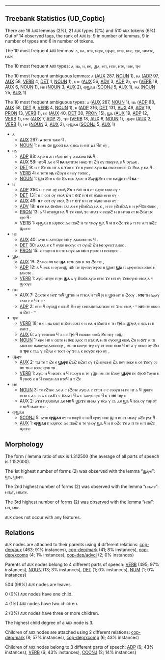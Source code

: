 

--------------------------------------------------------------------------------

## Treebank Statistics (UD_Coptic)

There are 16 `AUX` lemmas (2%), 21 `AUX` types (2%) and 510 `AUX` tokens (6%).
Out of 14 observed tags, the rank of `AUX` is: 9 in number of lemmas, 9 in number of types and 6 in number of tokens.

The 10 most frequent `AUX` lemmas: ⲁ, ⲛⲁ, ⲛⲧⲉ, ⲛⲉⲣⲉ, ϣⲁⲣⲉ, ⲙⲡⲉ, ⲛⲛⲉ, ⲧⲣⲉ, ⲙⲡⲁⲧⲉ, ⲙⲁⲣⲉ

The 10 most frequent `AUX` types:  ⲁ, ⲛⲁ, ⲛ, ⲛⲉ, ϣⲁ, ⲙⲡ, ⲙⲡⲉ, ⲛⲧⲉ, ⲛⲛⲉ, ⲧⲣⲉ

The 10 most frequent ambiguous lemmas: ⲁ ([AUX]() 287, [NOUN]() 1), ⲛⲁ ([ADP]() 97, [AUX]() 58, [VERB]() 4, [DET]() 1, [NOUN]() 1), ⲛⲧⲉ ([AUX]() 56, [ADV]() 3, [ADP]() 2), ⲧⲣⲉ ([VERB]() 18, [AUX]() 6, [NOUN]() 1), ⲙⲉ ([NOUN]() 3, [AUX]() 2), ⲉⲣϣⲁⲛ ([SCONJ]() 5, [AUX]() 1), ⲙⲁ ([NOUN]() 25, [AUX]() 1)

The 10 most frequent ambiguous types:  ⲁ ([AUX]() 287, [NOUN]() 1), ⲛⲁ ([ADP]() 88, [AUX]() 58, [DET]() 9, [VERB]() 4, [NOUN]() 1), ⲛ ([ADP]() 316, [DET]() 131, [AUX]() 49, [ADV]() 19, [PRON]() 13, [VERB]() 1), ⲛⲉ ([AUX]() 40, [DET]() 30, [PRON]() 15), ϣⲁ ([AUX]() 19, [ADP]() 12, [VERB]() 1), ⲛⲧⲉ ([AUX]() 7, [ADP]() 2), ⲧⲣⲉ ([VERB]() 18, [AUX]() 6, [NOUN]() 1), ϣⲁⲣⲉ ([AUX]() 2, [VERB]() 1), ⲙⲉ ([NOUN]() 3, [AUX]() 2), ⲉⲣϣⲁⲛ ([SCONJ]() 5, [AUX]() 1)


* ⲁ
  * [AUX]() 287: <b>ⲁ</b> ⲧⲉⲧⲛ ⲧⲁⲕⲟ ϥ .
  * [NOUN]() 1: ⲏ ⲙⲛ ϭⲉ ϣⲟⲟⲡ ⲛⲁ ⲕ ⲛⲥⲁ ⲛ ⲉⲛⲧ <b>ⲁ</b> ⲓ ϥⲓⲧ ⲟⲩ ,
* ⲛⲁ
  * [ADP]() 88: ⲁⲩⲱ ⲛ ⲁⲅⲅⲉⲗⲟⲥ ⲛⲉ ⲩ ⲇⲓⲁⲕⲟⲛⲓ <b>ⲛⲁ</b> ϥ .
  * [AUX]() 58: ⲛⲧⲟϥ ⲇⲉ ⲉ ϥ <b>ⲛⲁ</b> ⲃⲁⲡⲧⲓⲍⲉ ⲙⲙⲱ ⲧⲛ ϩⲛ ⲟⲩ ⲡⲛⲉⲩⲙⲁ ⲉ ϥ ⲟⲩⲁⲁⲃ .
  * [DET]() 9: ⲛ ⲧ ϩⲉ ⲟⲛ ⲛⲧ ⲁ ⲕ ϫⲟⲟ ⲥ ϫⲉ ⲛ ⲣⲱⲙⲉ ⲁⲩⲱ <b>ⲛⲁ</b> ⲟⲓⲕⲟⲛⲟⲙⲟⲥ ϫⲓ ϩⲛⲁ ⲩ ⲛⲁ ϥ .
  * [VERB]() 4: ⲉ ⲧⲉⲧⲛ <b>ⲛⲁ</b> ⲉϩⲟⲩⲛ ⲉ ⲛⲉⲩ ⲧⲟⲡⲟⲥ ,
  * [NOUN]() 1: ϣⲛ ϩⲧⲏ ⲕ ϭⲉ ϩⲁ ⲡⲉⲕ ⲗⲁⲟⲥ ⲡ ϩⲁⲣϣϩⲏⲧ ⲉⲧⲉ ⲛⲁϣⲉ ⲡⲉϥ <b>ⲛⲁ</b> ·
* ⲛ
  * [ADP]() 316: ⲛ ⲅ ⲥⲟⲧ ⲟⲩ ⲉⲃⲟⲗ ϩⲛ ⲧ ϭⲓϫ <b>ⲛ</b> ⲛ ⲉⲧ ⲑⲗⲓⲃⲉ ⲙⲙⲟ ⲟⲩ ·
  * [DET]() 131: ⲛ ⲅ ⲥⲟⲧ ⲟⲩ ⲉⲃⲟⲗ ϩⲛ ⲧ ϭⲓϫ ⲛ <b>ⲛ</b> ⲉⲧ ⲑⲗⲓⲃⲉ ⲙⲙⲟ ⲟⲩ ·
  * [AUX]() 49: <b>ⲛ</b> ⲅ ⲥⲟⲧ ⲟⲩ ⲉⲃⲟⲗ ϩⲛ ⲧ ϭⲓϫ ⲛ ⲛ ⲉⲧ ⲑⲗⲓⲃⲉ ⲙⲙⲟ ⲟⲩ ·
  * [ADV]() 19: <b>ⲛ</b> ⲥⲉ ⲛⲁ ϭⲙϭⲟⲙ ⲅⲁⲣ ⲁⲛ ⲉ ⲣϩⲙϩⲁⲗ ⲛⲁ ⲕ , ⲛ ⲥⲉ ⲣϩⲙϩⲁⲗ ⲛ ⲛ ⲣⲉϥϫⲓⲛϭⲟⲛⲥ ,
  * [PRON]() 13: ⲁ ϥ ⲟⲩⲱϣⲃ ⲛⲁ ϥ ϫⲉ ⲉⲃⲟⲗ ϫⲉ ⲙⲡⲁⲧ ⲕ ⲉⲓⲱⲣϩ ⲙ ⲡ ⲙⲧⲟⲛ ⲉⲧ <b>ⲛ</b> ϩⲉⲗⲡⲓⲍⲉ ⲉⲣⲟ ϥ ·
  * [VERB]() 1: ⲉⲣϣⲁⲛ ⲡ ⲕⲁⲣⲡⲟⲥ ⲇⲉ ⲡⲱϩ ⲛ ⲧⲉ ⲩⲛⲟⲩ ϣⲁ ϥ <b>ⲛ</b> ⲡ ⲟϩⲥ ϫⲉ ⲁ ⲡ ⲧⲉ ⲙ ⲡ ⲱϩⲥ ϣⲱⲡⲉ
* ⲛⲉ
  * [AUX]() 40: ⲁⲩⲱ ⲛ ⲁⲅⲅⲉⲗⲟⲥ <b>ⲛⲉ</b> ⲩ ⲇⲓⲁⲕⲟⲛⲓ ⲛⲁ ϥ .
  * [DET]() 30: ⲁⲗⲗⲁ ⲉ ⲕ ϯ ⲟⲩⲃⲉ ⲓⲏⲥⲟⲩⲥ ⲉⲧ ⲟⲩⲏϩ ϩⲛ <b>ⲛⲉ</b> ⲭⲣⲉⲓⲥⲧⲓⲁⲛⲟⲥ .
  * [PRON]() 15: ⲕ ⲧⲱⲣⲡ ⲛ ⲛ ⲉⲧⲉ ⲛⲟⲩⲕ ⲁⲛ <b>ⲛⲉ</b> ⲡ ⲣⲱⲙⲉ ⲙ ⲡⲟⲛⲏⲣⲟⲥ .
* ϣⲁ
  * [AUX]() 19: ϩⲁⲙⲟⲓ ⲟⲛ ⲛⲉ <b>ϣⲁ</b> ⲧⲉⲧⲛ ϭⲱ ⲛ ⲧⲉⲓ ϩⲉ ⲡⲉ ,
  * [ADP]() 12: ⲁ ϥ ⲃⲱⲕ ⲛ ⲟⲩⲟⲉⲓϣ ⲛϭⲓ ⲡⲉ ⲡⲣⲉⲥⲃⲩⲧⲉⲣⲟⲥ ⲛ ϣⲓⲏⲧ <b>ϣⲁ</b> ⲡ ⲁⲣⲭⲏⲉⲡⲓⲥⲕⲟⲡⲟⲥ ⲛ ⲣⲁⲕⲟⲧⲉ .
  * [VERB]() 1: ⲁⲩⲱ ⲛⲧⲉⲣⲉ ⲡ ⲣⲏ <b>ϣⲁ</b> ⲁ ⲩ ϩⲱϭⲃ ⲁⲩⲱ ⲉⲧⲃⲉ ϫⲉ ⲙⲡ ⲟⲩ ϫⲉⲛⲟⲩⲛⲉ ⲉⲃⲟⲗ ⲁ ⲩ ϣⲟⲟⲩⲉ
* ⲛⲧⲉ
  * [AUX]() 7: ϩⲱⲥⲧⲉ ⲉ ⲛⲉϫ ⲧⲉϥ ϣⲧⲏⲛ ⲙ ⲡ ⲃⲟⲗ ⲛ ⲧⲉϥ ⲣⲓ ⲛ ϣⲟⲙⲛⲧ ⲛ ϩⲟⲟⲩ . <b>ⲛⲧⲉ</b> ⲧⲙ ⲗⲁⲁⲩ ⲧⲁⲓⲟ ⲥ ⲉ ϥⲓⲧ ⲥ ·
  * [ADP]() 2: ⲙⲡⲉ ϥ ⲟⲩⲱϣ ⲉ ⲱⲛϩ ϩⲛ ⲟⲩ ⲙⲛⲧⲁⲡⲟⲧⲁⲕⲧⲓⲕⲟⲥ ⲉⲧ ϫⲏⲕ ⲉⲃⲟⲗ · ⲻ <b>ⲛⲧⲉ</b> ⲡⲉ ⲑⲃⲃⲓⲟ ⲛ ϩⲏⲧ · ⲻ
* ⲧⲣⲉ
  * [VERB]() 18: ⲏ ⲉ ⲓ ⲛⲁ ⲕⲱⲧ ⲛ ϩⲉⲛ ⲥⲟⲃⲧ ⲉ ⲛ ⲙⲁ ⲛ ϩⲱⲧⲡ ⲉ ⲧⲙ <b>ⲧⲣⲉ</b> ⲕ ϣⲗⲏⲗ ⲉ ⲛⲥⲁ ⲙ ⲡ ⲉⲙⲛⲧ ,
  * [AUX]() 6: ⲁ ⲩ ⲥⲉⲡⲥⲱⲡ ϥ ⲇⲉ ⲉ <b>ⲧⲣⲉ</b> ϥ ⲡⲱⲱⲛⲉ ⲉⲃⲟⲗ ϩⲛ ⲛⲉⲩ ⲧⲟϣ
  * [NOUN]() 1: ⲉⲛⲉ ⲙⲡ ⲕ ⲥⲱⲧⲉ ⲙ ⲡⲉⲕ ⲗⲁⲟⲥ ⲡ ⲓⲥⲣⲁⲏⲗ ⲙ ⲡⲓ ⲟⲩⲟⲉⲓϣ ⲉⲃⲟⲗ ϩⲛ ⲛ ϭⲓϫ ⲙ ⲡⲓ ⲁⲛⲟⲙⲟⲥ ⲛⲁⲃⲟⲩⲭⲟⲇⲟⲛⲟⲥⲟⲣ , ⲙⲛ ⲛⲓ ⲕⲟⲟⲩⲉ ⲧⲏⲣ ⲟⲩ ⲉⲧ ⲉⲓⲛⲉ ⲙⲙⲟ ϥ ⲛⲧ ⲁ ⲩ ⲑⲙⲕⲟ ⲟⲩ ϩⲙ ⲡ <b>ⲧⲣⲉ</b> ⲕ ⲧⲁⲁ ⲩ ⲉϩⲣⲁⲓ ⲉ ⲧⲟⲟⲧ ⲟⲩ ϫⲉ ⲁ ⲕ ⲛⲟⲩϭⲥ ⲉⲣⲟ ⲟⲩ ,
* ϣⲁⲣⲉ
  * [AUX]() 2: ⲧⲁⲓ ⲧⲉ ⲧ ϩⲉ ⲉ <b>ϣⲁⲣⲉ</b> ϩⲁϩ ⲛϩⲏⲧ ⲟⲩ ⲧϩⲛⲉⲣⲱⲙⲉ ϩⲁ ⲡⲉⲩ ⲃⲉⲕⲉ ⲛ ⲥⲉ ϫⲟⲟⲩ ⲥⲉ ⲛⲏ ⲧⲛ ⲉ ⲣⲟⲉⲓⲥ ⲉⲣⲱ ⲧⲛ .
  * [VERB]() 1: ⲁⲩⲱ ⲛ ϥ ⲛⲕⲟⲧⲕ ⲛ ϥ ⲧⲱⲟⲩⲛ ⲛ ⲧⲉ ⲩϣⲏ ⲙⲛ ⲡⲉ ϩⲟⲟⲩ <b>ϣⲁⲣⲉ</b> ⲡⲉ ϭⲣⲟϭ ϯⲟⲩⲱ ⲛ ϥ ⲣⲛⲟϭ ⲉ ⲛ ϥ ⲥⲟⲟⲩⲛ ⲁⲛ ⲛⲧⲟϥ ⲛ ⲧ ϩⲉ
* ⲙⲉ
  * [NOUN]() 3: ⲧⲉ ⲥϩⲓⲙⲉ ⲇⲉ ⲁ ⲥ ⲣϩⲟⲧⲉ ⲁⲩⲱ ⲁ ⲥ ⲥⲧⲱⲧ ⲉ ⲥ ⲥⲟⲟⲩⲛ ⲙ ⲡⲉ ⲛⲧ ⲁ ϥ ϣⲱⲡⲉ ⲙⲙⲟ ⲥ ⲁ ⲥ ⲉⲓ ⲁ ⲥ ⲡⲁϩⲧ ⲥ ϩⲁⲣⲁⲧ ϥ ⲁ ⲥ ⲧⲁⲟⲩⲟ ⲉⲣⲟ ϥ ⲛ ⲧ <b>ⲙⲉ</b> ⲧⲏⲣ ⲥ
  * [AUX]() 2: ⲁϫⲛ ⲡⲁⲣⲁⲃⲟⲗⲏ ⲇⲉ <b>ⲙⲉ</b> ϥ ϣⲁϫⲉ ⲛⲙⲙⲁ ⲩ ⲛⲥⲁ ⲩ ⲥⲁ ⲇⲉ ϣⲁ ϥ ⲃⲟⲗ ⲟⲩ ⲧⲏⲣ ⲟⲩ ⲉ ⲛⲉϥ ⲙⲁⲑⲏⲧⲏⲥ .
* ⲉⲣϣⲁⲛ
  * [SCONJ]() 5: ⲁⲩⲱ <b>ⲉⲣϣⲁⲛ</b> ⲟⲩ ⲏⲓ ⲡⲱⲣϫ ⲉ ⲛⲉϥ ⲉⲣⲏⲩ ⲛⲛⲉ ϣ ⲡ ⲏⲓ ⲉⲧ ⲙⲙⲁⲩ ⲁϩⲉ ⲣⲁⲧ ϥ .
  * [AUX]() 1: <b>ⲉⲣϣⲁⲛ</b> ⲡ ⲕⲁⲣⲡⲟⲥ ⲇⲉ ⲡⲱϩ ⲛ ⲧⲉ ⲩⲛⲟⲩ ϣⲁ ϥ ⲛ ⲡ ⲟϩⲥ ϫⲉ ⲁ ⲡ ⲧⲉ ⲙ ⲡ ⲱϩⲥ ϣⲱⲡⲉ

## Morphology

The form / lemma ratio of `AUX` is 1.312500 (the average of all parts of speech is 1.152000).

The 1st highest number of forms (2) was observed with the lemma “ϣⲁⲣⲉ”: ϣⲁ, ϣⲁⲣⲉ.

The 2nd highest number of forms (2) was observed with the lemma “ⲙⲡⲁⲧⲉ”: ⲙⲡⲁⲧ, ⲙⲡⲁⲧⲉ.

The 3rd highest number of forms (2) was observed with the lemma “ⲙⲡⲉ”: ⲙⲡ, ⲙⲡⲉ.

`AUX` does not occur with any features.


## Relations

`AUX` nodes are attached to their parents using 4 different relations: [cop-dep/aux]() (463; 91% instances), [cop-dep/mark]() (41; 8% instances), [cop-dep/xcomp]() (4; 1% instances), [cop-dep/advcl]() (2; 0% instances)

Parents of `AUX` nodes belong to 4 different parts of speech: [VERB]() (495; 97% instances), [NOUN]() (13; 3% instances), [DET]() (1; 0% instances), [NUM]() (1; 0% instances)

504 (99%) `AUX` nodes are leaves.

0 (0%) `AUX` nodes have one child.

4 (1%) `AUX` nodes have two children.

2 (0%) `AUX` nodes have three or more children.

The highest child degree of a `AUX` node is 3.

Children of `AUX` nodes are attached using 2 different relations: [cop-dep/mark]() (8; 57% instances), [cop-dep/xcomp]() (6; 43% instances)

Children of `AUX` nodes belong to 3 different parts of speech: [ADP]() (6; 43% instances), [VERB]() (6; 43% instances), [CCONJ]() (2; 14% instances)

